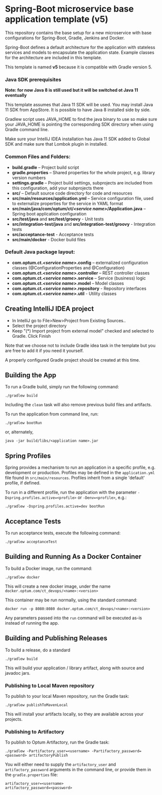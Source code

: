 # Spring-Boot microservice base application template (v5)
 This repository contains the base setup for a new microservice with base configurations 
 for Spring-Boot, Gradle, Jenkins and Docker. 
 
 Spring-Boot defines a default architecture for the application with stateless services and models
 to encapsulate the application state. Example classes for the architecture are included in this 
 template.
 
 This template is named **v5** because it is compatible with Gradle version 5.

### Java SDK prerequisites
**Note: for now Java 8 is still used but it will be switched ot Java 11 eventually**

This template assumes that Java 11 SDK will be used. You may install Java 11 SDK from AppStore. It is possible to have Java 8 installed side by side.

Gradlew script uses JAVA_HOME to find the java binary to use so make sure your JAVA_HOME is pointing the corresponding SDK directory when using Gradle command line.

Make sure your IntelliJ IDEA installation has Java 11 SDK added to Global SDK and make sure that Lombok plugin in installed.

### Common Files and Folders:
* **build.gradle** – Project build script
* **gradle.properties** – Shared properties for the whole project, e.g. library version  numbers
* **settings.gradle** – Project build settings, subprojects are included from this configuration, add your subprojects there
* **src/** – Default source code directory for code and resources
* **src/main/resources/application.yml** – Service configuration file, used to externalize properties for the service in YAML format
* **src/main/java/com/optum/ct/_\<service name\>_/Application.java** – Spring boot application configuration
* **src/test/java** and **src/test/groovy** - Unit tests
* **src/integration-test/java** and **src/integration-test/groovy** - Integration tests
* **src/acceptance-test** - Acceptance tests
* **src/main/docker** - Docker build files
 
### Default Java package layout:
* **com.optum.ct._\<service name\>_.config** – externalized configuration classes (@ConfigurationProperties and @Configuration)
* **com.optum.ct._\<service name\>_.controller** – REST controller classes
* **com.optum.ct._\<service name\>_.service** – Service (business) logic
* **com.optum.ct._\<service name\>_.model** – Model classes
* **com.optum.ct._\<service name\>_.repository** - Repository interfaces
* **com.optum.ct._\<service name\>_.util** - Utility classes

## Creating IntelliJ IDEA project

* In IntelliJ go to File>New>Project from Existing Sources..
* Select the project directory
* Keep "(*) Import project from external model" checked and selected to Gradle. Click Finish

Note that we choose not to include Gradle idea task in the template but you are free to add it if you need it yourself.

A properly configured Gradle project should be created at this time. 

## Building the App

To run a Gradle build, simply run the following command:

```
./gradlew build
```

Including the `clean` task will also remove previous build files and artifacts.

To run the application from command line, run:

```
./gradlew bootRun
```

or, alternately,

```
java -jar build/libs/<application name>.jar
```

## Spring Profiles

Spring provides a mechanism to run an application in a specific profile, e.g. development or production. Profiles may be
defined in the `application.yml` file found in `src/main/resources`. Profiles inherit from a single 'default' profile,
if defined.

To run in a different profile, run the application with the parameter `-Dspring.profiles.active=<profile>` or `-Denv=<profile>`,
e.g.:

```
./gradlew -Dspring.profiles.active=dev bootRun
```

## Acceptance Tests

To run acceptance tests, execute the following command:

```
./gradlew acceptanceTest
```

## Building and Running As a Docker Container

To build a Docker image, run the command:

```
./gradlew docker
```

This will create a new docker image, under the name `docker.optum.com/ct_devops/<name>:<version>`

This container may be run normally, using the standard command:

```
docker run -p 8080:8080 docker.optum.com/ct_devops/<name>:<version>
```

Any parameters passed into the `run` command will be executed as-is instead of running the app.

## Building and Publishing Releases

To build a release, do a standard

```
./gradlew build
```

This will build your application / library artifact, along with source and javadoc jars.

### Publishing to Local Maven repository

To publish to your local Maven repository, run the Gradle task:

```
./gradlew publishToMavenLocal
```

This will install your artifacts locally, so they are available across your projects.

### Publishing to Artifactory

To publish to Optum Artifactory, run the Gradle task:

```
./gradlew -Partifactory_user=<username> -Partifactory_password=<password> artifactoryPublish
```

You will either need to supply the `artifactory_user` and `artifactory_password` arguments in the command line,
or provide them in the `gradle.properties` file:

```
artifactory_user=<username>
artifactory_password=<password>
```
